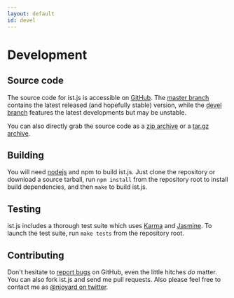 ```yaml
---
layout: default
id: devel
---
```


Development
===========

Source code
-----------

The source code for ist.js is accessible on [GitHub][master]. The [master branch][master] contains the latest released (and hopefully stable) version, while the [devel branch][devel] features the latest developments but may be unstable.

You can also directly grab the source code as a [zip archive][zip] or a [tar.gz archive][targz].

Building
--------

You will need [nodejs][nodejs] and npm to build ist.js.  Just clone the repository or download a source tarball, run `npm install` from the repository root to install build dependencies, and then `make` to build ist.js.

Testing
-------

ist.js includes a thorough test suite which uses [Karma][karma] and [Jasmine][jasmine]. To launch the test suite, run `make tests` from the repository root.

Contributing
------------

Don't hesitate to [report bugs][issues] on GitHub, even the little hitches _do_ matter.  You can also fork ist.js and send me pull requests.  Also please feel free to contact me as [@njoyard on twitter][twitter].

[devel]: https://github.com/njoyard/ist/tree/devel
[master]: https://github.com/njoyard/ist/tree/master
[zip]: https://github.com/njoyard/ist/archive/master.zip
[targz]: https://github.com/njoyard/ist/archive/master.tar.gz
[issues]: https://github.com/njoyard/ist/issues
[twitter]: http://twitter.com/njoyard
[nodejs]: http://nodejs.org/
[pegjs]: http://pegjs.majda.cz/
[uglifyjs]: https://github.com/mishoo/UglifyJS
[jasmine]: http://pivotal.github.com/jasmine/
[karma]: http://karma-runner.github.io/
